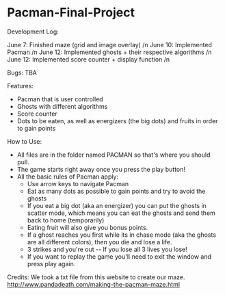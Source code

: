 
# Pacman-Final-Project

Development Log:

June 7: Finished maze (grid and image overlay) /n
June 10: Implemented Pacman /n
June 12: Implemented ghosts + their respective algorithms /n
June 12: Implemented score counter + display function /n

Bugs:
TBA

Features:
- Pacman that is user controlled
- Ghosts with different algorithms
- Score counter
- Dots to be eaten, as well as energizers (the big dots) and fruits in order to gain points

How to Use:
- All files are in the folder named PACMAN so that's where you should pull.
- The game starts right away once you press the play button!
- All the basic rules of Pacman apply:
  - Use arrow keys to navigate Pacman
  - Eat as many dots as possible to gain points and try to avoid the ghosts
  - If you eat a big dot (aka an energizer) you can put the ghosts in scatter mode, which means you can eat the ghosts and send them back to home (temporarily)
  - Eating fruit will also give you bonus points.
  - If a ghost reaches you first while its in chase mode (aka the ghosts are all different colors), then you die and lose a life.
  - 3 strikes and you're out -- If you lose all 3 lives you lose!
  - If you want to replay the game you'll need to exit the window and press play again.

Credits:
We took a txt file from this website to create our maze.
http://www.pandadeath.com/making-the-pacman-maze.html 
  